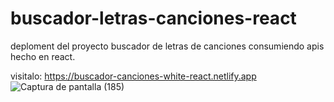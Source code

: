 # buscador-letras-canciones-react
deploment del proyecto buscador de letras de canciones consumiendo apis hecho en react.

visitalo: https://buscador-canciones-white-react.netlify.app
![Captura de pantalla (185)](https://user-images.githubusercontent.com/91045865/179866665-e0b0f8d9-7123-465c-ad0b-30d7d8f1e76a.png)
